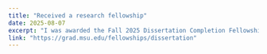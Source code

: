 ```yaml
---
title: "Received a research fellowship"
date: 2025-08-07
excerpt: "I was awarded the Fall 2025 Dissertation Completion Fellowship ([link]) by the College of Social Science at Michigan State University."
link: "https://grad.msu.edu/fellowships/dissertation"
---
```




